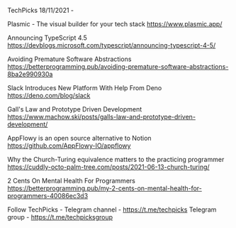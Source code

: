TechPicks 18/11/2021 -

Plasmic - The visual builder for your tech stack
https://www.plasmic.app/

Announcing TypeScript 4.5
https://devblogs.microsoft.com/typescript/announcing-typescript-4-5/

Avoiding Premature Software Abstractions
https://betterprogramming.pub/avoiding-premature-software-abstractions-8ba2e990930a

Slack Introduces New Platform With Help From Deno
https://deno.com/blog/slack

Gall's Law and Prototype Driven Development
https://www.machow.ski/posts/galls-law-and-prototype-driven-development/

AppFlowy is an open source alternative to Notion
https://github.com/AppFlowy-IO/appflowy

Why the Church-Turing equivalence matters to the practicing programmer
https://cuddly-octo-palm-tree.com/posts/2021-06-13-church-turing/

2 Cents On Mental Health For Programmers
https://betterprogramming.pub/my-2-cents-on-mental-health-for-programmers-40086ec3d3

Follow TechPicks -
Telegram channel - https://t.me/techpicks
Telegram group - https://t.me/techpicksgroup